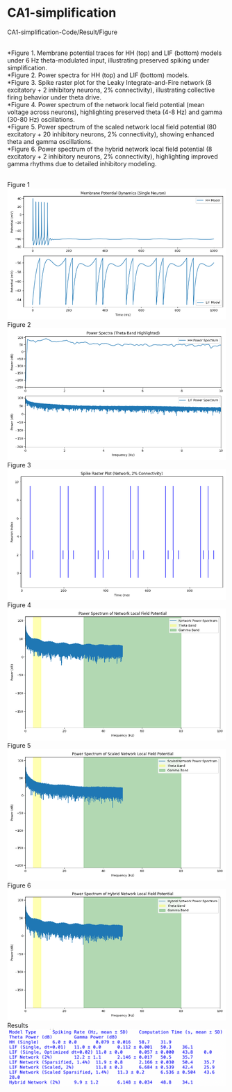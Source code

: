 # CA1-simplification 
CA1-simplification-Code/Result/Figure <br/><br/>

*Figure 1.
Membrane potential traces for HH (top) and LIF (bottom) models under 6 Hz theta-modulated input, illustrating preserved spiking under simplification. <br/>
*Figure 2.
Power spectra for HH (top) and LIF (bottom) models. <br/>
*Figure 3.
Spike raster plot for the Leaky Integrate-and-Fire network (8 excitatory + 2 inhibitory neurons, 2% connectivity), illustrating collective firing behavior under theta drive. <br/>
*Figure 4.
Power spectrum of the network local field potential (mean voltage across neurons), highlighting preserved theta (4-8 Hz) and gamma (30-80 Hz) oscillations. <br/>
*Figure 5.
Power spectrum of the scaled network local field potential (80 excitatory + 20 inhibitory neurons, 2% connectivity), showing enhanced theta and gamma oscillations. <br/>
*Figure 6.
Power spectrum of the hybrid network local field potential (8 excitatory + 2 inhibitory neurons, 2% connectivity), highlighting improved gamma rhythms due to detailed inhibitory modeling. <br/><br/>

Figure 1
![Figure1](figure1_voltage_traces.png "Figure 1")
Figure 2
![Figure2](figure2_power_spectra.png "Figure 2")
Figure 3
![Figure3](figure3_raster.png "Figure 3")
Figure 4
![Figure4](figure4_network_power.png "Figure 4")
Figure 5
![Figure5](figure5_scaled_network_power.png "Figure 5")
Figure 6
![Figure6](figure6_hybrid_network_power.png "Figure 6")
Results
![Results](results.png "Results")
